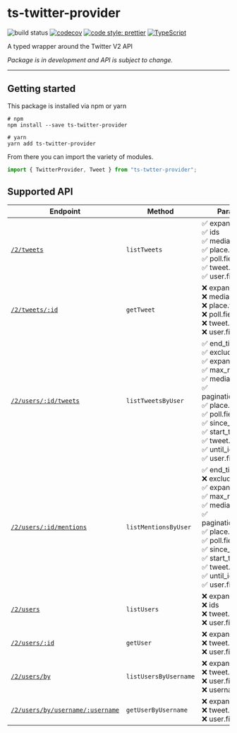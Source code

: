 # ts-twitter-provider

![build status](https://github.com/brandongregoryscott/ts-twitter-provider/workflows/ts-twitter-provider/badge.svg)
[![codecov](https://codecov.io/gh/brandongregoryscott/ts-twitter-provider/branch/main/graph/badge.svg)](https://codecov.io/gh/brandongregoryscott/ts-twitter-provider)
[![code style: prettier](https://img.shields.io/badge/code_style-prettier-ff69b4.svg?style=flat-square)](https://github.com/prettier/prettier)
[![TypeScript](https://img.shields.io/badge/%3C%2F%3E-TypeScript-%230074c1.svg)](http://www.typescriptlang.org/)

A typed wrapper around the Twitter V2 API

_Package is in development and API is subject to change._

---

## Getting started

This package is installed via npm or yarn

```shell
# npm
npm install --save ts-twitter-provider

# yarn
yarn add ts-twitter-provider
```

From there you can import the variety of modules.

```typescript
import { TwitterProvider, Tweet } from "ts-twtter-provider";
```

## Supported API

| Endpoint                                                                                                                                        | Method                | Params                                                                                                                                                                                                                                                       |
| ----------------------------------------------------------------------------------------------------------------------------------------------- | --------------------- | ------------------------------------------------------------------------------------------------------------------------------------------------------------------------------------------------------------------------------------------------------------ |
| [`/2/tweets`](https://developer.twitter.com/en/docs/twitter-api/tweets/lookup/api-reference/get-tweets)                                         | `listTweets`          | ✅ expansions<br/> ✅ ids<br/> ✅ media.fields<br/> ✅ place.fields<br/> ✅ poll.fields<br/> ✅ tweet.fields<br/> ✅ user.fields                                                                                                                             |
| [`/2/tweets/:id`](https://developer.twitter.com/en/docs/twitter-api/tweets/lookup/api-reference/get-tweets-id)                                  | `getTweet`            | ❌ expansions<br/> ❌ media.fields<br/> ❌ place.fields<br/> ❌ poll.fields<br/> ❌ tweet.fields<br/> ❌ user.fields                                                                                                                                         |
| [`/2/users/:id/tweets`](https://developer.twitter.com/en/docs/twitter-api/tweets/timelines/api-reference/get-users-id-tweets)                   | `listTweetsByUser`    | ✅ end_time<br/> ✅ exclude<br/> ✅ expansions<br/> ✅ max_results<br/> ✅ media.fields<br/> ✅ pagination_token<br/> ✅ place.fields<br/> ✅ poll.fields<br/> ✅ since_id<br/> ✅ start_time<br/> ✅ tweet.fields<br/> ✅ until_id<br/> ✅ user.fields<br/> |
| [`/2/users/:id/mentions`](https://developer.twitter.com/en/docs/twitter-api/tweets/timelines/api-reference/get-users-id-mentions)               | `listMentionsByUser`  | ✅ end_time<br/> ❌ exclude<br/> ✅ expansions<br/> ✅ max_results<br/> ✅ media.fields<br/> ✅ pagination_token<br/> ✅ place.fields<br/> ✅ poll.fields<br/> ✅ since_id<br/> ✅ start_time<br/> ✅ tweet.fields<br/> ✅ until_id<br/> ✅ user.fields<br/> |
| [`/2/users`](https://developer.twitter.com/en/docs/twitter-api/users/lookup/api-reference/get-users)                                            | `listUsers`           | ❌ expansions<br/> ❌ ids<br/> ❌ tweet.fields<br/> ❌ user.fields<br/>                                                                                                                                                                                      |
| [`/2/users/:id`](https://developer.twitter.com/en/docs/twitter-api/users/lookup/api-reference/get-users-id)                                     | `getUser`             | ❌ expansions<br/> ❌ tweet.fields<br/> ❌ user.fields<br/>                                                                                                                                                                                                  |
| [`/2/users/by`](https://developer.twitter.com/en/docs/twitter-api/users/lookup/api-reference/get-users-by)                                      | `listUsersByUsername` | ❌ expansions<br/> ❌ tweet.fields<br/> ❌ user.fields<br/> ❌ usernames<br/>                                                                                                                                                                                |
| [`/2/users/by/username/:username`](https://developer.twitter.com/en/docs/twitter-api/users/lookup/api-reference/get-users-by-username-username) | `getUserByUsername`   | ❌ expansions<br/> ❌ tweet.fields<br/> ❌ user.fields<br/>                                                                                                                                                                                                  |
